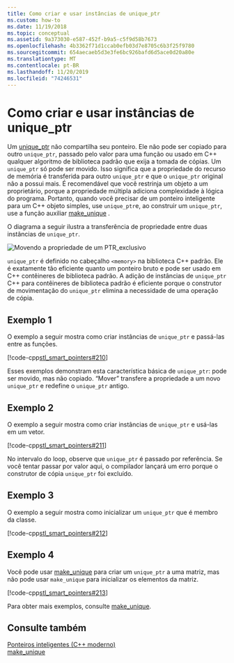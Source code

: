 ```yaml
---
title: Como criar e usar instâncias de unique_ptr
ms.custom: how-to
ms.date: 11/19/2018
ms.topic: conceptual
ms.assetid: 9a373030-e587-452f-b9a5-c5f9d58b7673
ms.openlocfilehash: 4b3362f71d1ccab0efb03d7e8705c6b3f25f9780
ms.sourcegitcommit: 654aecaeb5d3e3fe6bc926bafd6d5ace0d20a80e
ms.translationtype: MT
ms.contentlocale: pt-BR
ms.lasthandoff: 11/20/2019
ms.locfileid: "74246531"
---
```

# <a name="how-to-create-and-use-unique_ptr-instances"></a>Como criar e usar instâncias de unique_ptr

Um [unique_ptr](../standard-library/unique-ptr-class.md) não compartilha seu ponteiro. Ele não pode ser copiado para outro `unique_ptr`, passado pelo valor para uma função ou usado em C++ qualquer algoritmo de biblioteca padrão que exija a tomada de cópias. Um `unique_ptr` só pode ser movido. Isso significa que a propriedade do recurso de memória é transferida para outro `unique_ptr` e que o `unique_ptr` original não a possui mais. É recomendável que você restrinja um objeto a um proprietário, porque a propriedade múltipla adiciona complexidade à lógica do programa. Portanto, quando você precisar de um ponteiro inteligente para um C++ objeto simples, use `unique_ptr`e, ao construir um `unique_ptr`, use a função auxiliar [make_unique](../standard-library/memory-functions.md#make_unique) .

O diagrama a seguir ilustra a transferência de propriedade entre duas instâncias de `unique_ptr`.

![Movendo a propriedade de um PTR&#95;exclusivo](media/unique_ptr.png "Movendo a propriedade de um PTR&#95;exclusivo")

`unique_ptr` é definido no cabeçalho `<memory>` na biblioteca C++ padrão. Ele é exatamente tão eficiente quanto um ponteiro bruto e pode ser usado em C++ contêineres de biblioteca padrão. A adição de instâncias de `unique_ptr` C++ para contêineres de biblioteca padrão é eficiente porque o construtor de movimentação do `unique_ptr` elimina a necessidade de uma operação de cópia.

## <a name="example-1"></a>Exemplo 1

O exemplo a seguir mostra como criar instâncias de `unique_ptr` e passá-las entre as funções.

[!code-cpp[stl_smart_pointers#210](codesnippet/CPP/how-to-create-and-use-unique-ptr-instances_1.cpp)]

Esses exemplos demonstram esta característica básica de `unique_ptr`: pode ser movido, mas não copiado. “Mover” transfere a propriedade a um novo `unique_ptr` e redefine o `unique_ptr` antigo.

## <a name="example-2"></a>Exemplo 2

O exemplo a seguir mostra como criar instâncias de `unique_ptr` e usá-las em um vetor.

[!code-cpp[stl_smart_pointers#211](codesnippet/CPP/how-to-create-and-use-unique-ptr-instances_2.cpp)]

No intervalo do loop, observe que `unique_ptr` é passado por referência. Se você tentar passar por valor aqui, o compilador lançará um erro porque o construtor de cópia `unique_ptr` foi excluído.

## <a name="example-3"></a>Exemplo 3

O exemplo a seguir mostra como inicializar um `unique_ptr` que é membro da classe.

[!code-cpp[stl_smart_pointers#212](codesnippet/CPP/how-to-create-and-use-unique-ptr-instances_3.cpp)]

## <a name="example-4"></a>Exemplo 4

Você pode usar [make_unique](../standard-library/memory-functions.md#make_unique) para criar um `unique_ptr` a uma matriz, mas não pode usar `make_unique` para inicializar os elementos da matriz.

[!code-cpp[stl_smart_pointers#213](codesnippet/CPP/how-to-create-and-use-unique-ptr-instances_4.cpp)]

Para obter mais exemplos, consulte [make_unique](../standard-library/memory-functions.md#make_unique).

## <a name="see-also"></a>Consulte também

[Ponteiros inteligentes (C++ moderno)](smart-pointers-modern-cpp.md)<br/>
[make_unique](../standard-library/memory-functions.md#make_unique)
